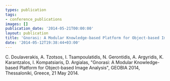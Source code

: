 ```yaml
---
types: publication
tags:
- conference_publications
images: []
publication_date: '2014-05-21T00:00:00'
layout: publication
title: 'Gnorasi: A Modular Knowledge-based Platform for Object-based Image Analysis'
date: '2014-05-12T19:38:44+03:00'
---
```

<p>C. Doulaverakis, A. Tzotsos, I. Tsampoulatidis, N. Gerontidis, A. Argyridis, K. Karantzalos, I. Kompatsiaris, D. Argialas, "Gnorasi: A Modular Knowledge-based Platform for Object-based Image Analysis", GEOBIA 2014, Thessaloniki, Greece, 21 May 2014.</p>

